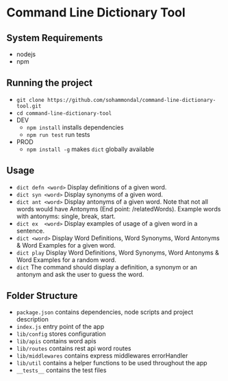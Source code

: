 # Command Line Dictionary Tool

## System Requirements

- nodejs
- npm

## Running the project 
- `git clone https://github.com/sohammondal/command-line-dictionary-tool.git`
- `cd command-line-dictionary-tool`
- DEV
  - `npm install` installs dependencies
  - `npm run test` run tests
- PROD 
  - `npm install -g` makes `dict` globally available

## Usage
- `dict defn <word>` Display definitions of a given word.
- `dict syn <word>` Display synonyms of a given word. 
- `dict ant <word>` Display antonyms of a given word. Note that not all words would have Antonyms (End point: /relatedWords). Example words with antonyms: single, break, start.
- `dict ex  <word>` Display examples of usage of a given word in a sentence. 
- `dict <word>` Display Word Definitions, Word Synonyms, Word Antonyms & Word Examples for a given word.
- `dict play` Display Word Definitions, Word Synonyms, Word Antonyms & Word Examples for a random word.
- `dict` The command should display a definition, a synonym or an antonym and ask the user to guess the word. 


## Folder Structure

- `package.json` contains dependencies, node scripts and project description
- `index.js` entry point of the app
- `lib/config` stores configuration
- `lib/apis` contains word apis
- `lib/routes` contains rest api word routes
- `lib/middlewares` contains express middlewares errorHandler
- `lib/util` contains a helper functions to be used throughout the app
- `__tests__` contains the test files